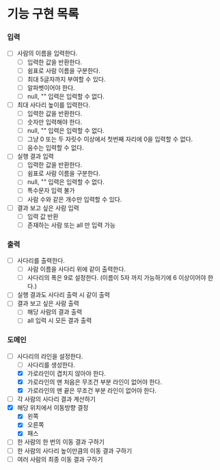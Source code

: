# 기능 구현 목록

### 입력
- [ ] 사람의 이름을 입력한다.
  - [ ] 입력한 값을 반환한다.
  - [ ] 쉼표로 사람 이름을 구분한다.
  - [ ] 최대 5글자까지 부여할 수 있다.
  - [ ] 알파벳이어야 한다.
  - [ ] null, "" 입력은 입력할 수 없다.
- [ ] 최대 사다리 높이를 입력한다.
  - [ ] 입력한 값을 반환한다.
  - [ ] 숫자만 입력해야 한다.
  - [ ] null, "" 입력은 입력할 수 없다.
  - [ ] 그냥 0 또는 두 자릿수 이상에서 첫번째 자리에 0을 입력할 수 없다.
  - [ ] 음수는 입력할 수 없다.
- [ ] 실행 결과 입력
  - [ ] 입력한 값을 반환한다.
  - [ ] 쉼표로 사람 이름을 구분한다.
  - [ ] null, "" 입력은 입력할 수 없다.
  - [ ] 특수문자 입력 불가
  - [ ] 사람 수와 같은 개수만 입력할 수 있다.
- [ ] 결과 보고 싶은 사람 입력
  - [ ] 입력 값 반환
  - [ ] 존재하는 사람 또는 all 만 입력 가능

### 출력
- [ ] 사다리를 출력한다.
  - [ ] 사람 이름을 사다리 위에 같이 출력한다.
  - [ ] 사다리의 폭은 9로 설정한다. (이름이 5자 까지 가능하기에 6 이상이어야 한다.)
- [ ] 실행 결과도 사다리 출력 시 같이 출력
- [ ] 결과 보고 싶은 사람 출력
  - [ ] 해당 사람의 결과 출력
  - [ ] all 입력 시 모든 결과 출력

### 도메인
- [ ] 사다리의 라인을 설정한다.
  - [ ] 사다리를 생성한다.
  - [x] 가로라인이 겹치지 않아야 한다.
  - [x] 가로라인의 맨 처음은 무조건 부분 라인이 없어야 한다.
  - [x] 가로라인의 맨 끝은 무조건 부분 라인이 없어야 한다.
- [ ] 각 사람의 사다리 결과 계산하기
- [x] 해당 위치에서 이동방향 결정
  - [x] 왼쪽
  - [x] 오른쪽
  - [x] 패스
- [ ] 한 사람의 한 번의 이동 결과 구하기
- [ ] 한 사람의 사다리 높이만큼의 이동 결과 구하기
- [ ] 여러 사람의 최종 이동 결과 구하기